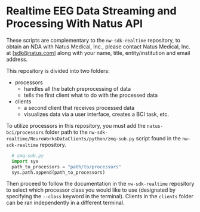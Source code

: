 # Realtime EEG Data Streaming and Processing With Natus API

These scripts are complementary to the `nw-sdk-realtime` repository, to obtain an NDA with Natus Medical, Inc., please contact Natus Medical, Inc. at [sdk@natus.com] along with your name, title, entity/institution and email address. 

This repository is divided into two folders:

- processors
  - handles all the batch preprocessing of data
  - tells the first client what to do with the processed data
- clients
  -  a second client that receives processed data
  -  visualizes data via a user interface, creates a BCI task, etc.
 
To utilize processors in this repository, you must add the `natus-bci/processors` folder path to the `nw-sdk-realtime/NeuroWorksDataClients/python/zmq-sub.py` script found in the `nw-sdk-realtime` repository.

```Python
  # zmq-sub.py
  import sys 
  path_to_processors = "path/to/processors" 
  sys.path.append(path_to_processors)
```

Then proceed to follow the documentation in the `nw-sdk-realtime` repository to select which processor class you would like to use (designated by specifying the `--class` keyword in the terminal). Clients in the `clients` folder can be ran independently in a different terminal.
